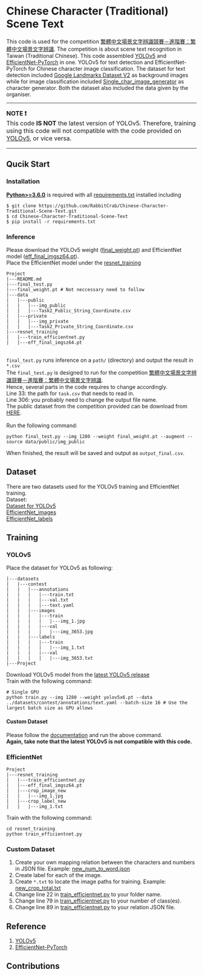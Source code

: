 # Chinese Character (Traditional) Scene Text

This code is used for the competition [繁體中文場景文字辨識競賽－進階賽：繁體中文場景文字辨識](https://tbrain.trendmicro.com.tw/Competitions/Details/16). The competition is about scene text recognition in Taiwan (Traditional Chinese). This code assembled [YOLOv5](https://github.com/ultralytics/yolov5) and [EfficientNet-PyTorch](https://github.com/lukemelas/EfficientNet-PyTorch) in one. YOLOv5 for text detection and EfficientNet-PyTorch for Chinese character image classification. The dataset for text detection included [Google Landmarks Dataset V2](https://github.com/cvdfoundation/google-landmark) as background images while for image classification included [Single_char_image_generator](https://github.com/rachellin0105/Single_char_image_generator) as character generator. Both the dataset also included the data given by the organiser. 

---
<font size = "3">

<b>NOTE :exclamation:</b> <br>
This code <b>IS NOT</b> the latest version of YOLOv5. Therefore, training using this code will not compatible with the code provided on [YOLOv5](https://github.com/ultralytics/yolov5), or vice versa.

</font>

---

## Qucik Start
### Installation
[**Python>=3.6.0**](https://www.python.org/) is required with all
[requirements.txt](https://github.com/RabbitCrab/Chinese-Character-Traditional-Scene-Text/blob/main/requirements.txt) installed including

```
$ git clone https://github.com/RabbitCrab/Chinese-Character-Traditional-Scene-Text.git
$ cd Chinese-Character-Traditional-Scene-Text
$ pip install -r requirements.txt
```

### Inference
Please download the YOLOv5 weight ([final_weight.pt](https://drive.google.com/file/d/1HLKZAnQrFpJbp3NOgxTPf5UHFSIl-_O_/view?usp=sharing)) and EfficientNet model ([eff_final_imgsz64.pt](https://drive.google.com/file/d/1oCd0Xz2BGgIoNq8sBoElnIwwrDE-fkE0/view?usp=sharing)). <br>
Place the EfficientNet model under the [resnet_training](https://github.com/RabbitCrab/Chinese-Character-Traditional-Scene-Text/tree/main/resnet_training)

```
Project
|---README.md
|---final_test.py
|---final_weight.pt # Not neccessary need to follow
|---data
|   |---public
|   |   |---img_public
|   |   |---Task2_Public_String_Coordinate.csv
|   |---private
|   |   |---img_private
|   |   |---Task2_Private_String_Coordinate.csv
|---resnet_training
|   |---train_efficientnet.py
|   |---eff_final_imgsz64.pt
```

<br> `final_test.py` runs inference on a `path/` (directory) and output the result in `*.csv` <br>
The `final_test.py` is designed to run for the competition [繁體中文場景文字辨識競賽－進階賽：繁體中文場景文字辨識](https://tbrain.trendmicro.com.tw/Competitions/Details/16). <br>
Hence, several parts in the code requires to change accordingly. <br>
Line 33: the path for `task.csv` that needs to read in. <br>
Line 306: you probably need to change the output file name. <br>
The public dataset from the competition provided can be download from [HERE](https://drive.google.com/file/d/1YzbssB91aEOBRS7iGWOtBoCZKbLHAhJo/view?usp=sharing). <br><br>
Run the following command:

```
python final_test.py --img 1280 --weight final_weight.pt --augment --source data/public/img_public
```

When finished, the result will be saved and output as `output_final.csv`.


## Dataset
There are two datasets used for the YOLOv5 training and EfficientNet training. <br>
Dataset: <br>
[Dataset for YOLOv5](https://drive.google.com/file/d/1awQpoOd7GkdA6FyPxbNKXRScdynWC5fI/view?usp=sharing) <br>
[EfficientNet_images](https://drive.google.com/file/d/1HSrA5a20zAuGtIgHfpCaN3NXwKMddWmd/view?usp=sharing) <br>
[EfficientNet_labels](https://drive.google.com/file/d/12ER-I_WiymmxqtjEQ3WKbH8SZfZV22kk/view?usp=sharing) <br>


## Training
### YOLOv5
Place the dataset for YOLOv5 as following:

```
|---datasets
|   |---contest
|   |   |---annotations
|   |   |   |---train.txt
|   |   |   |---val.txt
|   |   |   |---text.yaml
|   |   |---images
|   |   |   |---train
|   |   |   |   |---img_1.jpg
|   |   |   |---val
|   |   |   |   |---img_3653.jpg
|   |   |---labels
|   |   |   |---train
|   |   |   |   |---img_1.txt
|   |   |   |---val
|   |   |   |   |---img_3653.txt
|---Project

```
Download YOLOv5 model from the [latest YOLOv5 release](https://github.com/ultralytics/yolov5/releases) <br>
Train with the following command:

```
# Single GPU
python train.py --img 1280 --weight yolov5x6.pt --data ../datasets/contest/annotations/text.yaml --batch-size 16 # Use the largest batch size as GPU allows
```

#### Custom Dataset
Please follow the [documentation](https://github.com/ultralytics/yolov5/wiki/Train-Custom-Data) and run the above command. <br>
**Again, take note that the latest YOLOv5 is not compatible with this code.**

### EfficientNet

```
Project
|---resnet_training
|   |---train_efficientnet.py
|   |---eff_final_imgsz64.pt
|   |---crop_image_new
|   |   |---img_1.jpg
|   |---crop_label_new
|   |   |---img_1.txt
```

Train with the following command:

```
cd resnet_training
python train_efficientnet.py
```

### Custom Dataset
1. Create your own mapping relation between the characters and numbers in JSON file. Example: [new_num_to_word.json](https://github.com/RabbitCrab/Chinese-Character-Traditional-Scene-Text/blob/main/resnet_training/new_num_to_word.json)
2. Create label for each of the image.
3. Create `*.txt` to locate the image paths for training. Example: [new_crop_total.txt](https://github.com/RabbitCrab/Chinese-Character-Traditional-Scene-Text/blob/main/resnet_training/new_crop_total.txt)
4. Change line 22 in [train_efficientnet.py](https://github.com/RabbitCrab/Chinese-Character-Traditional-Scene-Text/blob/main/resnet_training/train_efficientnet.py) to your folder name.
5. Change line 79 in [train_efficientnet.py](https://github.com/RabbitCrab/Chinese-Character-Traditional-Scene-Text/blob/main/resnet_training/train_efficientnet.py) to your number of class(es).
6. Change line 89 in [train_efficientnet.py](https://github.com/RabbitCrab/Chinese-Character-Traditional-Scene-Text/blob/main/resnet_training/train_efficientnet.py) to your
relation JSON file.


## Reference
1. [YOLOv5](https://github.com/ultralytics/yolov5)
2. [EfficientNet-PyTorch](https://github.com/lukemelas/EfficientNet-PyTorch)


## Contributions

